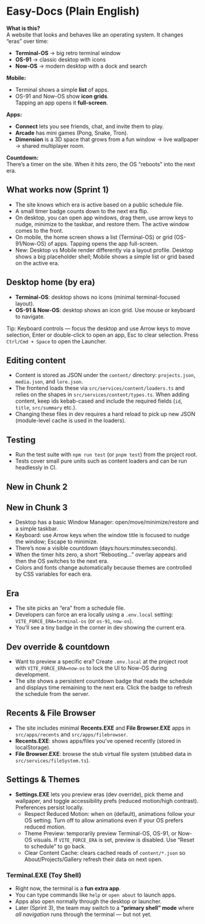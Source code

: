 # Easy-Docs (Plain English)

**What is this?**  
A website that looks and behaves like an operating system. It changes “eras” over time:
- **Terminal-OS** → big retro terminal window
- **OS-91** → classic desktop with icons
- **Now-OS** → modern desktop with a dock and search

**Mobile:**  
- Terminal shows a simple **list** of apps.  
- OS-91 and Now-OS show **icon grids**.  
Tapping an app opens it **full-screen**.

**Apps:**  
- **Connect** lets you see friends, chat, and invite them to play.  
- **Arcade** has mini games (Pong, Snake, Tron).  
- **Dimension** is a 3D space that grows from a fun window → live wallpaper → shared multiplayer room.

**Countdown:**  
There’s a timer on the site. When it hits zero, the OS “reboots” into the next era.

## What works now (Sprint 1)
- The site knows which era is active based on a public schedule file.
- A small timer badge counts down to the next era flip.
- On desktop, you can open app windows, drag them, use arrow keys to nudge, minimize to the taskbar, and restore them. The active window comes to the front.
- On mobile, the home screen shows a list (Terminal-OS) or grid (OS-91/Now-OS) of apps. Tapping opens the app full-screen.
 - New: Desktop vs Mobile render differently via a layout profile. Desktop shows a big placeholder shell; Mobile shows a simple list or grid based on the active era.

## Desktop home (by era)

- **Terminal-OS**: desktop shows no icons (minimal terminal-focused layout).
- **OS-91 & Now-OS**: desktop shows an icon grid. Use mouse or keyboard to navigate.

Tip: Keyboard controls — focus the desktop and use Arrow keys to move selection, Enter or double-click to open an app, Esc to clear selection. Press `Ctrl/Cmd + Space` to open the Launcher.

## Editing content

- Content is stored as JSON under the `content/` directory: `projects.json`, `media.json`, and `lore.json`.
- The frontend loads these via `src/services/content/loaders.ts` and relies on the shapes in `src/services/content/types.ts`. When adding content, keep ids kebab-cased and include the required fields (`id`, `title`, `src/summary` etc.).
- Changing these files in dev requires a hard reload to pick up new JSON (module-level cache is used in the loaders).

## Testing

- Run the test suite with `npm run test` (or `pnpm test`) from the project root.
- Tests cover small pure units such as content loaders and can be run headlessly in CI.

## New in Chunk 2
## New in Chunk 3
- Desktop has a basic Window Manager: open/move/minimize/restore and a simple taskbar.
- Keyboard: use Arrow keys when the window title is focused to nudge the window; Escape to minimize.
- There’s now a visible countdown (days:hours:minutes:seconds).
- When the timer hits zero, a short “Rebooting…” overlay appears and then the OS switches to the next era.
- Colors and fonts change automatically because themes are controlled by CSS variables for each era.

## Era
- The site picks an “era” from a schedule file.
- Developers can force an era locally using a `.env.local` setting: `VITE_FORCE_ERA=terminal-os` (or `os-91`, `now-os`).
- You’ll see a tiny badge in the corner in dev showing the current era.

## Dev override & countdown
- Want to preview a specific era? Create `.env.local` at the project root with `VITE_FORCE_ERA=now-os` to lock the UI to Now-OS during development.
- The site shows a persistent countdown badge that reads the schedule and displays time remaining to the next era. Click the badge to refresh the schedule from the server.

## Recents & File Browser
- The site includes minimal **Recents.EXE** and **File Browser.EXE** apps in `src/apps/recents` and `src/apps/filebrowser`.
- **Recents.EXE**: shows apps/files you've opened recently (stored in localStorage).
- **File Browser.EXE**: browse the stub virtual file system (stubbed data in `src/services/fileSystem.ts`).

## Settings & Themes
- **Settings.EXE** lets you preview eras (dev override), pick theme and wallpaper, and toggle accessibility prefs (reduced motion/high contrast). Preferences persist locally.
  - Respect Reduced Motion: when on (default), animations follow your OS setting. Turn off to allow animations even if your OS prefers reduced motion.
  - Theme Preview: temporarily preview Terminal-OS, OS-91, or Now-OS visuals. If `VITE_FORCE_ERA` is set, preview is disabled. Use “Reset to schedule” to go back.
  - Clear Content Cache: clears cached reads of `content/*.json` so About/Projects/Gallery refresh their data on next open.

### Terminal.EXE (Toy Shell)
- Right now, the terminal is a **fun extra app**.  
- You can type commands like `help` or `open about` to launch apps.  
- Apps also open normally through the desktop or launcher.  
- Later (Sprint 3), the team may switch to a **“primary shell” mode** where *all navigation* runs through the terminal — but not yet.